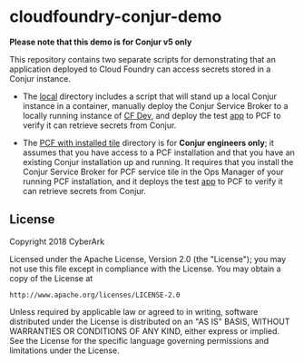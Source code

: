 # cloudfoundry-conjur-demo

**Please note that this demo is for Conjur v5 only**

This repository contains two separate scripts for demonstrating that an
application deployed to Cloud Foundry can access secrets stored in a Conjur
instance. 

- The [local](local/) directory includes a script that will stand up a local
Conjur instance in a container, manually deploy the Conjur Service Broker to
a locally running instance of [CF Dev](https://github.com/cloudfoundry-incubator/cfdev), and deploy
the test [app](app/) to PCF to verify it can retrieve secrets from Conjur.

- The [PCF with installed tile](pcf-with-installed-tile/) directory is for **Conjur engineers only**; it assumes that
you have access to a PCF installation and that you have an existing Conjur
installation up and running. It requires that you install the Conjur Service Broker for
PCF service tile in the Ops Manager of your running PCF installation, and it
deploys the test [app](app/) to PCF to verify it can retrieve secrets from Conjur.

## License

Copyright 2018 CyberArk

Licensed under the Apache License, Version 2.0 (the "License");
you may not use this file except in compliance with the License.
You may obtain a copy of the License at

    http://www.apache.org/licenses/LICENSE-2.0

Unless required by applicable law or agreed to in writing, software
distributed under the License is distributed on an "AS IS" BASIS,
WITHOUT WARRANTIES OR CONDITIONS OF ANY KIND, either express or implied.
See the License for the specific language governing permissions and
limitations under the License.
